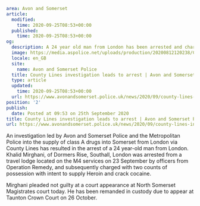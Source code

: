 ```yaml
area: Avon and Somerset
article:
  modified:
    time: 2020-09-25T08:53+00:00
  published:
    time: 2020-09-25T08:53+00:00
og:
  description: A 24 year old man from London has been arrested and charged with two counts of possession with intent to supply drugs linked to County Lines&#8230;
  image: https://media.aspolice.net/uploads/production/20200812120238/Charged_judge-on-black_Aug-2020-e1597230264127.png
  locale: en_GB
  site:
    name: Avon and Somerset Police
  title: County Lines investigation leads to arrest | Avon and Somerset Police
  type: article
  updated:
    time: 2020-09-25T08:53+00:00
  url: https://www.avonandsomerset.police.uk/news/2020/09/county-lines-investigation-leads-to-arrest/
position: '2'
publish:
  date: Posted at 09:53 on 25th September 2020
title: County Lines investigation leads to arrest | Avon and Somerset Police
url: https://www.avonandsomerset.police.uk/news/2020/09/county-lines-investigation-leads-to-arrest/
```

An investigation led by Avon and Somerset Police and the Metropolitan Police into the supply of class A drugs into Somerset from London via County Lines has resulted in the arrest of a 24 year-old man from London. Khalid Mirghani, of Dormers Rise, Southall, London was arrested from a travel lodge located on the M4 services on 23 September by officers from Operation Remedy, and subsequently charged with two counts of possession with intent to supply Heroin and crack cocaine.

Mirghani pleaded not guilty at a court appearance at North Somerset Magistrates court today. He has been remanded in custody due to appear at Taunton Crown Court on 26 October.
